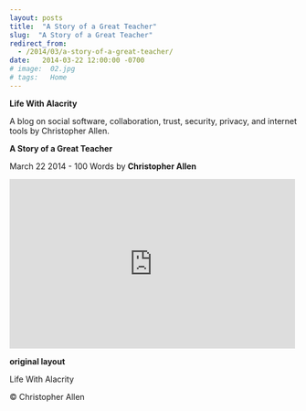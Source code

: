 ```yaml
---
layout: posts
title:  "A Story of a Great Teacher"
slug:  "A Story of a Great Teacher"
redirect_from:
  - /2014/03/a-story-of-a-great-teacher/
date:   2014-03-22 12:00:00 -0700
# image:  02.jpg
# tags:   Home
---
```


**Life With Alacrity**

A blog on social software, collaboration, trust, security, privacy, and internet tools by Christopher Allen.

**A Story of a Great Teacher**

March 22 2014 - 100 Words
by **Christopher Allen**

<iframe src="https://www.facebook.com/plugins/post.php?href=https%3A%2F%2Fwww.facebook.com%2FChristopherRayAllen%2Fposts%2Fpfbid0XGYgcYnMxPyKeUgsj4LvoGVtibURSgMrfutp8MpkrZsFHgXFAH4PdMT8qxns8HUVl&show_text=true&width=500" width="500" height="297" style="border:none;overflow:hidden" scrolling="no" frameborder="0" allowfullscreen="true" allow="autoplay; clipboard-write; encrypted-media; picture-in-picture; web-share"></iframe>

**original layout**

Life With Alacrity

© Christopher Allen